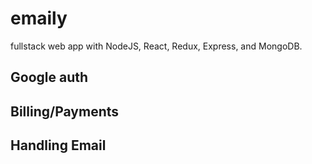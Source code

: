 # emaily

fullstack web app with NodeJS, React, Redux, Express, and MongoDB.

## Google auth
## Billing/Payments
## Handling Email
